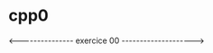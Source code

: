 # cpp0



<--------------- exercice 00 -------------------->
<!-- 

#include <iostream>
inclut la bibliothèque iostream, qui est nécessaire pour les opérations d'entrée et de sortie en C++.

 -->


<!-- 
la fonction toupper est utilisée pour convertir la lettre minuscule 'b' en majuscule 'B'

code comme suit :
int toupper(int c)
{
    if (c >= 'a' && c <= 'z')
        c -= 32;
    return c;
}

-->
<!-- 

std::string:
Plus moderne et plus facile à utiliser.
Offre une multitude de fonctions et d'opérateurs pour manipuler les chaînes.
Automatiquement géré pour la mémoire et la taille.

-->

<!-- getLine -->
<!-- data hiding : private -->
<!-- find
size
insert
append
addfront
addback
empty
 -->
